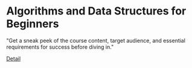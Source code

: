 # Algorithms and Data Structures for Beginners

"Get a sneak peek of the course content, target audience, and essential requirements for success before diving in." 

[Detail](https://eduitfree.com/courses/algorithms-and-data-structures-for-beginners)